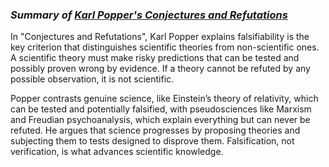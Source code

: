 ### *Summary of [Karl Popper's Conjectures and Refutations](https://github.com/alegrand/SMPE/blob/master/sessions/2024_10_Grenoble/02_reading_Popper_Conjectures-and-refutation.pdf)*

In "Conjectures and Refutations", Karl Popper explains falsifiability is the key criterion that distinguishes scientific theories from non-scientific ones. A scientific theory must make risky predictions that can be tested and possibly proven wrong by evidence. If a theory cannot be refuted by any possible observation, it is not scientific.

Popper contrasts genuine science, like Einstein’s theory of relativity, which can be tested and potentially falsified, with pseudosciences like Marxism and Freudian psychoanalysis, which explain everything but can never be refuted. He argues that science progresses by proposing theories and subjecting them to tests designed to disprove them. Falsification, not verification, is what advances scientific knowledge.